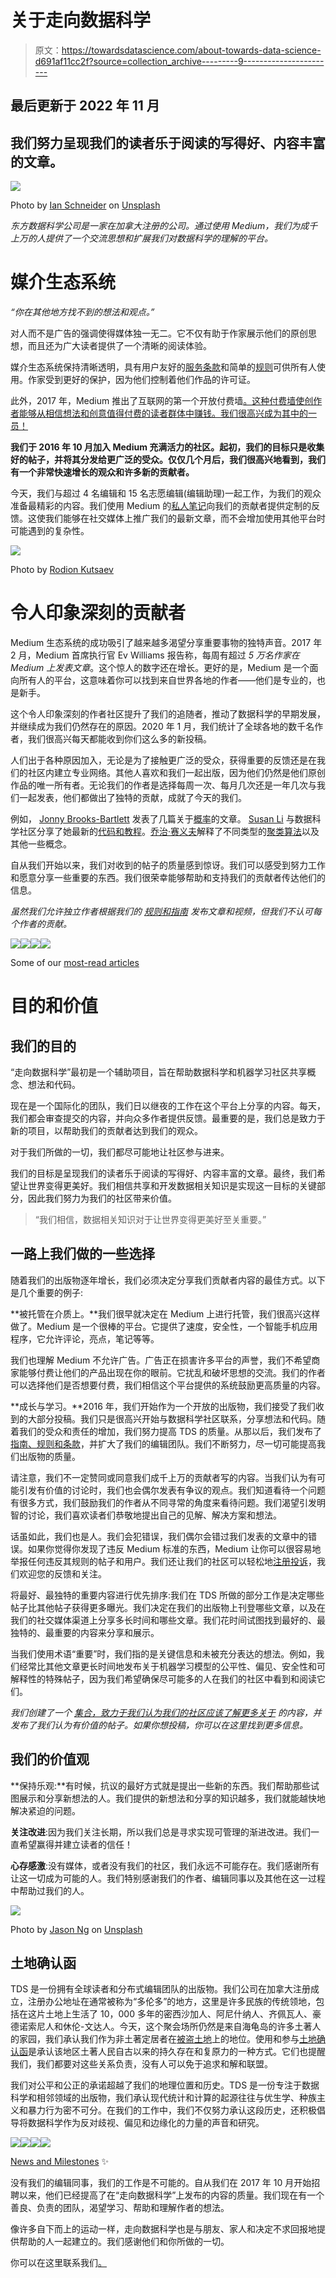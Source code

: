 # 关于走向数据科学

> 原文：<https://towardsdatascience.com/about-towards-data-science-d691af11cc2f?source=collection_archive---------9----------------------->

## 最后更新于 2022 年 11 月

## 我们努力呈现我们的读者乐于阅读的写得好、内容丰富的文章。

![](img/2c0efd1581ad05342c392bba1167b6b1.png)

Photo by [Ian Schneider](https://unsplash.com/@goian?utm_source=unsplash&utm_medium=referral&utm_content=creditCopyText) on [Unsplash](https://unsplash.com/?utm_source=unsplash&utm_medium=referral&utm_content=creditCopyText)

*东方数据科学公司是一家在加拿大注册的公司。通过使用 Medium，我们为成千上万的人提供了一个交流思想和扩展我们对数据科学的理解的平台。*

# **媒介生态系统**

*“你在其他地方找不到的想法和观点。”*

对人而不是广告的强调使得媒体独一无二。它不仅有助于作家展示他们的原创思想，而且还为广大读者提供了一个清晰的阅读体验。

媒介生态系统保持清晰透明，具有用户友好的[服务条款](https://medium.com/policy/medium-terms-of-service-9db0094a1e0f)和简单的[规则](https://medium.com/policy/medium-rules-30e5502c4eb4)可供所有人使用。作家受到更好的保护，因为他们控制着他们作品的许可证。

此外，2017 年，Medium 推出了互联网的第一个开放付费墙[。这种付费墙使创作者能够从相信想法和创意值得付费的读者群体中赚钱。我们很高兴成为其中的一员！](https://medium.com/creators)

**我们于 2016 年 10 月加入 Medium 充满活力的社区。起初，我们的目标只是收集好的帖子，并将其分发给更广泛的受众。仅仅几个月后，我们很高兴地看到，我们有一个非常快速增长的观众和许多新的贡献者。**

今天，我们与超过 4 名编辑和 15 名志愿编辑(编辑助理)一起工作，为我们的观众准备最精彩的内容。我们使用 Medium 的[私人笔记](https://help.medium.com/hc/en-us/articles/214035868-Notes)向我们的贡献者提供定制的反馈。这使我们能够在社交媒体上推广我们的最新文章，而不会增加使用其他平台时可能遇到的复杂性。

![](img/d2a9717f7bd2aeb8a1dce5a909cea8ba.png)

Photo by [Rodion Kutsaev](https://unsplash.com/@frostroomhead?utm_source=medium&utm_medium=referral)

# 令人印象深刻的贡献者

Medium 生态系统的成功吸引了越来越多渴望分享重要事物的独特声音。2017 年 2 月，Medium 首席执行官 Ev Williams 报告称，每周有超过 *5 万名作家在 Medium 上发表文章*。这个惊人的数字还在增长。更好的是，Medium 是一个面向所有人的平台，这意味着你可以找到来自世界各地的作者——他们是专业的，也是新手。

这个令人印象深刻的作者社区提升了我们的追随者，推动了数据科学的早期发展，并继续成为我们仍然存在的原因。2020 年 1 月，我们统计了全球各地的数千名作者，我们很高兴每天都能收到你们这么多的新投稿。

人们出于各种原因加入，无论是为了接触更广泛的受众，获得重要的反馈还是在我们的社区内建立专业网络。其他人喜欢和我们一起出版，因为他们仍然是他们原创作品的唯一所有者。无论我们的作者是选择每周一次、每月几次还是一年几次与我们一起发表，他们都做出了独特的贡献，成就了今天的我们。

例如， [Jonny Brooks-Bartlett](https://medium.com/u/c6ab8048de41?source=post_page-----d691af11cc2f--------------------------------) 发表了几篇关于[概率](/probability-concepts-explained-maximum-likelihood-estimation-c7b4342fdbb1)的文章。 [Susan Li](https://medium.com/u/731d8566944a?source=post_page-----d691af11cc2f--------------------------------) 与数据科学社区分享了她最新的[代码和教程](https://towardsdatascience.com/@actsusanli)。[乔治·赛义夫](https://medium.com/u/e2af5c8737ec?source=post_page-----d691af11cc2f--------------------------------)解释了不同类型的[聚类算法](/the-5-clustering-algorithms-data-scientists-need-to-know-a36d136ef68)以及其他一些概念。

自从我们开始以来，我们对收到的帖子的质量感到惊讶。我们可以感受到努力工作和愿意分享一些重要的东西。我们很荣幸能够帮助和支持我们的贡献者传达他们的信息。

*虽然我们允许独立作者根据我们的* [*规则和指南*](/questions-96667b06af5) *发布文章和视频，但我们不认可每个作者的贡献。*

![](img/b868e3735da1d7678c0647863651036c.png)![](img/df4bd21809e25d2475e568ce74174608.png)[![](img/cd440a19e03079220b14f795cbe1dd38.png)](https://towardsdatascience.com/understanding-generative-adversarial-networks-gans-cd6e4651a29)[![](img/5c55d518811abadbd9c97af6de14c277.png)](https://towardsdatascience.com/an-end-to-end-project-on-time-series-analysis-and-forecasting-with-python-4835e6bf050b)

Some of our [most-read articles](https://towardsdatascience.com/archive)

# **目的和价值**

## 我们的目的

“走向数据科学”最初是一个辅助项目，旨在帮助数据科学和机器学习社区共享概念、想法和代码。

现在是一个国际化的团队，我们日以继夜的工作在这个平台上分享的内容。每天，我们都会审查提交的内容，并向众多作者提供反馈。最重要的是，我们总是致力于新的项目，以帮助我们的贡献者达到我们的观众。

对于我们所做的一切，我们都尽可能地让社区参与进来。

我们的目标是呈现我们的读者乐于阅读的写得好、内容丰富的文章。最终，我们希望让世界变得更美好。我们相信共享和开发数据相关知识是实现这一目标的关键部分，因此我们努力为我们的社区带来价值。

> “我们相信，数据相关知识对于让世界变得更美好至关重要。”

## 一路上我们做的一些选择

随着我们的出版物逐年增长，我们必须决定分享我们贡献者内容的最佳方式。以下是几个重要的例子:

**被托管在介质上。**我们很早就决定在 Medium 上进行托管，我们很高兴这样做了。Medium 是一个很棒的平台。它提供了速度，安全性，一个智能手机应用程序，它允许评论，亮点，笔记等等。

我们也理解 Medium 不允许广告。广告正在损害许多平台的声誉，我们不希望商家能够付费让他们的产品出现在你的眼前。它扰乱和破坏思想的交流。我们的作者可以选择他们是否想要付费，我们相信这个平台提供的系统鼓励更高质量的内容。

**成长与学习。**2016 年，我们开始作为一个开放的出版物，我们接受了我们收到的大部分投稿。我们只是很高兴开始与数据科学社区联系，分享想法和代码。随着我们的受众和责任的增加，我们努力提高 TDS 的质量。从那以后，我们发布了[指南、规则和条款](/questions-96667b06af5)，并扩大了我们的编辑团队。我们不断努力，尽一切可能提高我们出版物的质量。

请注意，我们不一定赞同或同意我们成千上万的贡献者写的内容。当我们认为有可能引发有价值的讨论时，我们也会偶尔发表有争议的观点。我们知道看待一个问题有很多方式，我们鼓励我们的作者从不同寻常的角度来看待问题。我们渴望引发明智的讨论，我们喜欢读者们恭敬地提出自己的见解、解决方案和想法。

话虽如此，我们也是人。我们会犯错误，我们偶尔会错过我们发表的文章中的错误。如果你觉得你发现了违反 Medium 标准的东西，Medium 让你可以很容易地举报任何违反其规则的帖子和用户。我们还让我们的社区可以轻松地[注册投诉](/contact-us-83c96b92f285)，我们欢迎您的反馈和关注。

将最好、最独特的重要内容进行优先排序:我们在 TDS 所做的部分工作是决定哪些帖子比其他帖子获得更多曝光。我们决定在我们的出版物上刊登哪些文章，以及在我们的社交媒体渠道上分享多长时间和哪些文章。我们花时间试图找到最好的、最独特的、最重要的内容来分享和展示。

当我们使用术语“重要”时，我们指的是关键信息和未被充分表达的想法。例如，我们经常比其他文章更长时间地发布关于机器学习模型的公平性、偏见、安全性和可解释性的特殊帖子，因为我们希望确保尽可能多的人在我们的社区中看到和阅读它们。

*我们创建了一个* [*集合，致力于我们认为我们的社区应该了解更多关于*](/get-involved-50330087350#3536) *的内容，并发布了我们认为有价值的帖子。如果你想投稿，你可以在这里找到更多信息。*

## 我们的价值观

**保持乐观:**有时候，抗议的最好方式就是提出一些新的东西。我们帮助那些试图展示和分享新想法的人。我们提供的新想法和分享的知识越多，我们就能越快地解决紧迫的问题。

**关注改进**:因为我们关注长期，所以我们总是寻求实现可管理的渐进改进。我们一直希望赢得并建立读者的信任！

**心存感激**:没有媒体，或者没有我们的社区，我们永远不可能存在。我们感谢所有让这一切成为可能的人。我们特别感谢我们的作者、编辑同事以及其他在这一过程中帮助过我们的人。

![](img/18105f6e3ca980817c1254d3043684ed.png)

Photo by [Jason Ng](https://unsplash.com/@jason_ng?utm_source=medium&utm_medium=referral) on [Unsplash](https://unsplash.com?utm_source=medium&utm_medium=referral)

## **土地确认函**

TDS 是一份拥有全球读者和分布式编辑团队的出版物。我们公司在加拿大注册成立，注册办公地址在通常被称为“多伦多”的地方，这里是许多民族的传统领地，包括在这片土地上生活了 10，000 多年的密西沙加人、阿尼什纳人、齐佩瓦人、豪德诺索尼人和休伦-文达人。今天，这个聚会场所仍然是来自海龟岛的许多土著人的家园，我们承认我们作为非土著定居者在[被盗土地](https://native-land.ca/)上的地位。使用和参与[土地确认函](http://www.lspirg.org/knowtheland)是承认该地区土著人民自古以来的持久存在和复原力的一种方式。它们也提醒我们，我们都要对这些关系负责，没有人可以免于追求和解和联盟。

我们对公平和公正的承诺超越了我们的地理位置和历史。TDS 是一份专注于数据科学和相邻领域的出版物，我们承认现代统计和计算的起源往往与优生学、种族主义和暴力行为密不可分。在我们的工作中，我们不仅努力承认这段历史，还积极倡导将数据科学作为反对歧视、偏见和边缘化的力量的声音和研究。

![](img/a0332683863d751bca2f2d79d5d3fba5.png)![](img/29a2d0b526863f7f176fbbf85fc8f1b0.png)![](img/063816b73c67b158cadb662976f30ff7.png)![](img/7e1c8ed9733a7e30a0d53e1a1e1d1850.png)

[News and Milestones](/take-a-peek-at-our-instagram-diary-6c2dbf02f08c) ✨

没有我们的编辑同事，我们的工作是不可能的。自从我们在 2017 年 10 月开始招聘以来，他们已经提高了在“走向数据科学”上发布的内容的质量。我们现在有一个善良、负责的团队，渴望学习、帮助和理解作者的想法。

像许多自下而上的运动一样，走向数据科学也是与朋友、家人和决定不求回报地提供帮助的人一起建立的。我们感谢他们和你所做的一切。

你可以在这里联系我们[。](/contact-us-83c96b92f285)